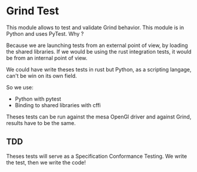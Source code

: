 # Grind Test

This module allows to test and validate Grind behavior.
This module is in Python and uses PyTest. Why ?

Because we are launching tests from an external point of view, by loading the shared libraries.
If we would be using the rust integration tests, it would be from an internal point of view.

We could have write theses tests in rust but Python, as a scripting langage, can't be win on
its own field.

So we use:

- Python with pytest
- Binding to shared libraries with cffi

Theses tests can be run against the mesa OpenGl driver and against Grind, results have to
be the same.

## TDD

Theses tests will serve as a Specification Conformance Testing.
We write the test, then we write the code!
